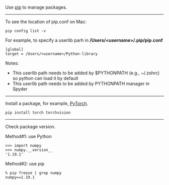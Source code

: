 Use <a href="https://pip.pypa.io/en/stable/">pip</a> to manage packages.

<hr>

To see the location of pip.conf on Mac:

```
pip config list -v
```

For example, to specify a userlib parh in **/Users/\<username\>/.pip/pip.conf**
  
```
[global]
target = /Users/<username>/Python-library
```

Notes:
- This userlib path needs to be added by $PYTHONPATH (e.g., ~/.zshrc) so python can load it by default
- This userlib path needs to be added by PYTHONPATH manager in Spyder

<hr>

Install a package, for example, <a href="https://pytorch.org/">PyTorch</a>.

```
pip install torch torchvision
```

<hr>

Check package version.

Method#1: use Python

```
>>> import numpy
>>> numpy.__version__
'1.19.1'
```

Method#2: use pip

```
% pip freeze | grep numpy
numpy==1.19.1
```


